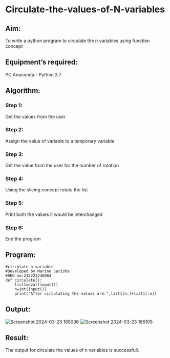 # Circulate-the-values-of-N-variables
## Aim:
To write a python program to circulate the n variables using function concept
## Equipment’s required:
PC
Anaconda - Python 3.7
## Algorithm: 
### Step 1: 
Get the values from the user
### Step 2:
Assign the value of variable to a temporary variable 
### Step 3: 
Get the value from the user for the number of rotation
### Step 4: 
Using the slicing concept rotate the list
### Step 5: 
Print both the values it would be interchanged
### Step 6: 
End the program
## Program:
```
#circulate n variable
#Developed by Marino Sarisha
#REG no:212223240084
def circulate():
    list1=eval(input())
    n=int(input())
    print("After circulating the values are:",list1[n:]+list1[:n])
```
## Output:
![Screenshot 2024-03-23 165036](https://github.com/Sarishatheiveegan/Circulate-the-values-of-N-variables/assets/144979465/2ee42509-d117-4b4f-b227-ad0e52a0186e)
![Screenshot 2024-03-23 165105](https://github.com/Sarishatheiveegan/Circulate-the-values-of-N-variables/assets/144979465/12ad5b00-de5f-442c-b167-f4e6e2735e33)

## Result:
The output for circulate the values of n variables is successfull.
